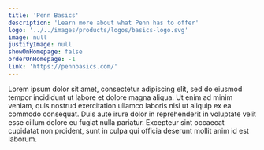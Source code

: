 ```yaml
---
title: 'Penn Basics'
description: 'Learn more about what Penn has to offer'
logo: '../../images/products/logos/basics-logo.svg'
image: null
justifyImage: null
showOnHomepage: false
orderOnHomepage: -1
link: 'https://pennbasics.com/'
---
```


Lorem ipsum dolor sit amet, consectetur adipiscing elit, sed do eiusmod tempor incididunt ut labore et dolore magna aliqua. Ut enim ad minim veniam, quis nostrud exercitation ullamco laboris nisi ut aliquip ex ea commodo consequat. Duis aute irure dolor in reprehenderit in voluptate velit esse cillum dolore eu fugiat nulla pariatur. Excepteur sint occaecat cupidatat non proident, sunt in culpa qui officia deserunt mollit anim id est laborum.
